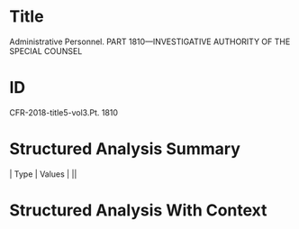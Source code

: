 # Title

 Administrative Personnel. PART 1810—INVESTIGATIVE AUTHORITY OF THE SPECIAL COUNSEL


# ID

 CFR-2018-title5-vol3.Pt. 1810


# Structured Analysis Summary

| Type   | Values   |
||


# Structured Analysis With Context

 


